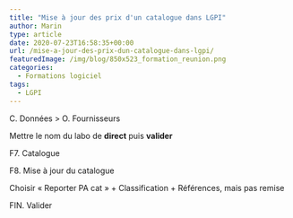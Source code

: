 ```yaml
---
title: "Mise à jour des prix d'un catalogue dans LGPI"
author: Marin
type: article
date: 2020-07-23T16:58:35+00:00
url: /mise-a-jour-des-prix-dun-catalogue-dans-lgpi/
featuredImage: /img/blog/850x523_formation_reunion.png
categories:
  - Formations logiciel
tags:
  - LGPI
---
```


C. Données > O. Fournisseurs

Mettre le nom du labo de **direct** puis **valider**

F7. Catalogue

F8. Mise à jour du catalogue

Choisir « Reporter PA cat » + Classification + Références, mais pas remise

FIN. Valider
